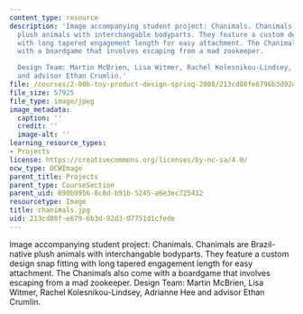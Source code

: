 ```yaml
---
content_type: resource
description: 'Image accompanying student project: Chanimals. Chanimals are Brazil-native
  plush animals with interchangable bodyparts. They feature a custom design snap fitting
  with long tapered engagement length for easy attachment. The Chanimals also come
  with a boardgame that involves escaping from a mad zookeeper.

  Design Team: Martin McBrien, Lisa Witmer, Rachel Kolesnikou-Lindsey, Adrianne Hee
  and advisor Ethan Crumlin.'
file: /courses/2-00b-toy-product-design-spring-2008/213cd80fe6796b3d92d307751d1cfede_chanimals.jpg
file_size: 57925
file_type: image/jpeg
image_metadata:
  caption: ''
  credit: ''
  image-alt: ''
learning_resource_types:
- Projects
license: https://creativecommons.org/licenses/by-nc-sa/4.0/
ocw_type: OCWImage
parent_title: Projects
parent_type: CourseSection
parent_uid: 690b9956-8c8d-b91b-5245-a6e3ec725412
resourcetype: Image
title: chanimals.jpg
uid: 213cd80f-e679-6b3d-92d3-07751d1cfede
---
```

Image accompanying student project: Chanimals. Chanimals are Brazil-native plush animals with interchangable bodyparts. They feature a custom design snap fitting with long tapered engagement length for easy attachment. The Chanimals also come with a boardgame that involves escaping from a mad zookeeper.
Design Team: Martin McBrien, Lisa Witmer, Rachel Kolesnikou-Lindsey, Adrianne Hee and advisor Ethan Crumlin.